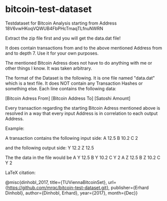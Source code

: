 # bitcoin-test-dataset
Testdataset for Bitcoin Analysis starting from Address 18V6vwHKoqVQWUB4FbPHcTmaqTLfnuNWRN

Extract the zip file first and you will get the data.dat file!

It does contain transactions from and to the above mentioned Address from and to depth 7. Use it for your own purposes.

The mentioned Bitcoin Adress does not have to do anything with me or other things I know. It was taken arbitrary. 

The format of the Dataset is the following. It is one file named "data.dat" which is a text file. It does NOT contain any Transaction Hashes
or something else. Each line contains the following data:

  [Bitcoin Adress From] [Bitcoin Address To] [Satoshi Amount]

Every transaction regarding the starting Bitcoin Adress mentioned above is resolved in a way that every input Address is in correlation to each output Address. 

Example:

A transaction contains the following input side:
  A 12.5
  B 10.2
  C 2

and the following output side:
  Y 12.2
  Z 12.5

The the data in the file would be
  A Y 12.5
  B Y 10.2
  C Y 2
  A Z 12.5
  B Z 10.2
  C Y 2

LaTeX citation:

  @misc{dinhobl_2017, title={TUViennaBitcoinSet}, url={https://github.com/mrqc/bitcoin-test-dataset.git}, publisher={Erhard Dinhobl}, author={Dinhobl, Erhard}, year={2017}, month={Dec}} 
